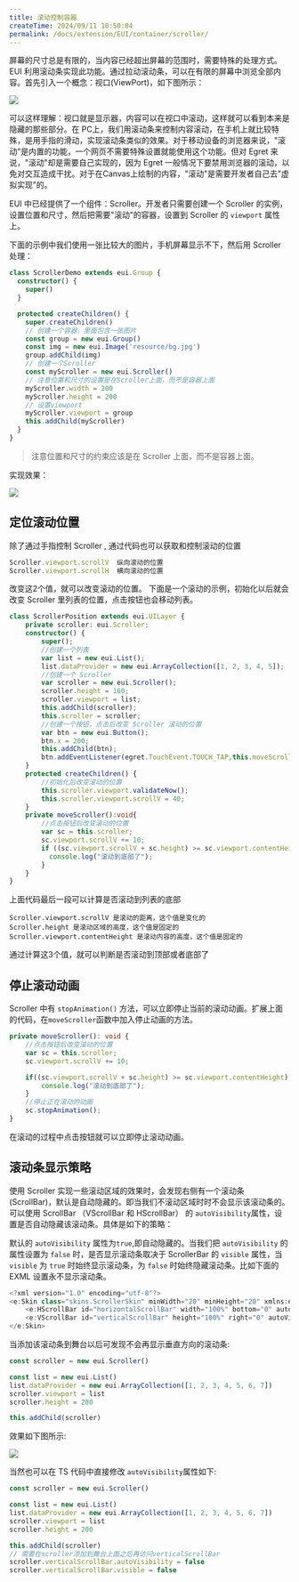 ```yaml
---
title: 滚动控制容器
createTime: 2024/09/11 10:50:04
permalink: /docs/extension/EUI/container/scroller/
---
```

屏幕的尺寸总是有限的，当内容已经超出屏幕的范围时，需要特殊的处理方式。EUI 利用滚动条实现此功能。通过拉动滚动条，可以在有限的屏幕中浏览全部内容。首先引入一个概念：视口(ViewPort)，如下图所示：

![](563b06b89cc00.png)

可以这样理解：视口就是显示器，内容可以在视口中滚动，这样就可以看到本来是隐藏的那些部分。在 PC上，我们用滚动条来控制内容滚动，在手机上就比较特殊，是用手指的滑动，实现滚动条类似的效果。对于移动设备的浏览器来说，"滚动"是内置的功能，一个网页不需要特殊设置就能使用这个功能。但对 Egret 来说，"滚动"却是需要自己实现的，因为 Egret 一般情况下要禁用浏览器的滚动，以免对交互造成干扰。对于在Canvas上绘制的内容，"滚动"是需要开发者自己去"虚拟实现"的。

EUI 中已经提供了一个组件：Scroller。开发者只需要创建一个 Scroller 的实例，设置位置和尺寸，然后把需要"滚动"的容器，设置到 Scroller 的 `viewport` 属性上。

下面的示例中我们使用一张比较大的图片，手机屏幕显示不下，然后用 Scroller 处理：

~~~ typescript
class ScrollerDemo extends eui.Group {
  constructor() {
    super()
  }

  protected createChildren() {
    super.createChildren()
    // 创建一个容器，里面包含一张图片
    const group = new eui.Group()
    const img = new eui.Image('resource/bg.jpg')
    group.addChild(img)
    // 创建一个Scroller
    const myScroller = new eui.Scroller()
    // 注意位置和尺寸的设置是在Scroller上面，而不是容器上面
    myScroller.width = 200
    myScroller.height = 200
    // 设置viewport
    myScroller.viewport = group
    this.addChild(myScroller)
  }
}
~~~
> 注意位置和尺寸的约束应该是在 Scroller 上面，而不是容器上面。

实现效果：

![](563b06b8b88fe.jpg)

## 定位滚动位置
除了通过手指控制 Scroller , 通过代码也可以获取和控制滚动的位置
~~~ typescript
Scroller.viewport.scrollV  纵向滚动的位置
Scroller.viewport.scrollH  横向滚动的位置
~~~
改变这2个值，就可以改变滚动的位置。
下面是一个滚动的示例，初始化以后就会改变 Scroller 里列表的位置，点击按钮也会移动列表。
~~~ TypeScript
class ScrollerPosition extends eui.UILayer {
    private scroller: eui.Scroller;
    constructor() {
        super();
        //创建一个列表
        var list = new eui.List();
        list.dataProvider = new eui.ArrayCollection([1, 2, 3, 4, 5]);
		//创建一个 Scroller
        var scroller = new eui.Scroller();
        scroller.height = 160;
        scroller.viewport = list;
        this.addChild(scroller);
        this.scroller = scroller;
		//创建一个按钮，点击后改变 Scroller 滚动的位置
        var btn = new eui.Button();
        btn.x = 200;
        this.addChild(btn);
        btn.addEventListener(egret.TouchEvent.TOUCH_TAP,this.moveScroller,this);
    }
    protected createChildren() {
    	//初始化后改变滚动的位置
        this.scroller.viewport.validateNow();
        this.scroller.viewport.scrollV = 40;
    }
    private moveScroller():void{
    	//点击按钮后改变滚动的位置
        var sc = this.scroller;
        sc.viewport.scrollV += 10;
        if ((sc.viewport.scrollV + sc.height) >= sc.viewport.contentHeight) {
          console.log("滚动到底部了");
        }
    }
}
~~~
上面代码最后一段可以计算是否滚动到列表的底部
~~~
Scroller.viewport.scrollV 是滚动的距离，这个值是变化的
Scroller.height 是滚动区域的高度，这个值是固定的
Scroller.viewport.contentHeight 是滚动内容的高度，这个值是固定的
~~~
通过计算这3个值，就可以判断是否滚动到顶部或者底部了

## 停止滚动动画

Scroller 中有 `stopAnimation()` 方法，可以立即停止当前的滚动动画。扩展上面的代码，在`moveScroller`函数中加入停止动画的方法。

~~~ typescript
private moveScroller(): void {
    //点击按钮后改变滚动的位置
    var sc = this.scroller;
    sc.viewport.scrollV += 10;

    if((sc.viewport.scrollV + sc.height) >= sc.viewport.contentHeight) {
        console.log("滚动到底部了");
    }
    //停止正在滚动的动画
    sc.stopAnimation();
}
~~~

在滚动的过程中点击按钮就可以立即停止滚动动画。

## 滚动条显示策略

使用 Scroller 实现一些滚动区域的效果时，会发现右侧有一个滚动条(ScrollBar)，默认是自动隐藏的。即当我们不滚动区域时时不会显示该滚动条的。可以使用 ScrollBar （VScrollBar 和 HScrollBar） 的 `autoVisibility`属性，设置是否自动隐藏该滚动条。具体是如下的策略：

默认的 `autoVisibility` 属性为`true`,即自动隐藏的。当我们把 `autoVisibility` 的属性设置为 `false` 时，是否显示滚动条取决于 ScrollerBar 的 `visible` 属性，当 `visible` 为 `true` 时始终显示滚动条，为 `false` 时始终隐藏滚动条。比如下面的 EXML 设置永不显示滚动条。

~~~ typescript
<?xml version="1.0" encoding="utf-8"?>
<e:Skin class="skins.ScrollerSkin" minWidth="20" minHeight="20" xmlns:e="http://ns.egret.com/eui">
    <e:HScrollBar id="horizontalScrollBar" width="100%" bottom="0" autoVisibility = "false" visible="false"/>
    <e:VScrollBar id="verticalScrollBar" height="100%" right="0" autoVisibility = "false" visible="false"/>
</e:Skin>
~~~

当添加该滚动条到舞台以后可发现不会再显示垂直方向的滚动条:

~~~ typescript
const scroller = new eui.Scroller()

const list = new eui.List()
list.dataProvider = new eui.ArrayCollection([1, 2, 3, 4, 5, 6, 7])
scroller.viewport = list
scroller.height = 200

this.addChild(scroller)
~~~

效果如下图所示:

![](56cacf149e2e9.png)

当然也可以在 TS 代码中直接修改 `autoVisibility`属性如下:

~~~ typescript
const scroller = new eui.Scroller()

const list = new eui.List()
list.dataProvider = new eui.ArrayCollection([1, 2, 3, 4, 5, 6, 7])
scroller.viewport = list
scroller.height = 200

this.addChild(scroller)
// 需要在scroller添加到舞台上面之后再访问verticalScrollBar
scroller.verticalScrollBar.autoVisibility = false
scroller.verticalScrollBar.visible = false
~~~
